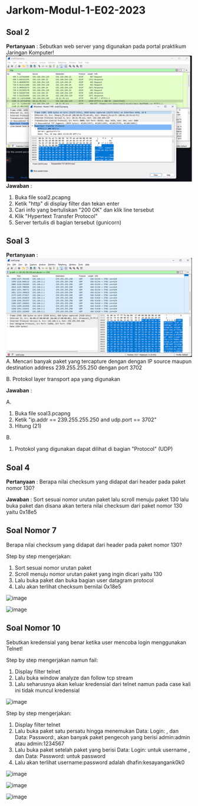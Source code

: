 # Jarkom-Modul-1-E02-2023

## Soal 2
**Pertanyaan** : Sebutkan web server yang digunakan pada portal praktikum Jaringan Komputer!
![image](https://github.com/sultanmp/Jarkom-Modul-1-E02-2023/blob/main/Images/Screenshot%202023-09-22%20202618.png)
**Jawaban** :   
1. Buka file soal2.pcapng
2. Ketik "http" di display filter dan tekan enter
3. Cari info yang bertuliskan "200 OK" dan klik line tersebut
4. Klik "Hypertext Transfer Protocol"
5. Server tertulis di bagian tersebut (gunicorn)



## Soal 3
**Pertanyaan** :
![image](https://github.com/sultanmp/Jarkom-Modul-1-E02-2023/blob/main/Images/Screenshot%202023-09-22%20202725.png)
A. Mencari banyak paket yang tercapture dengan dengan IP source maupun destination address 239.255.255.250 dengan port 3702

B. Protokol layer transport apa yang digunakan
                 
**Jawaban** : 

A. 
1. Buka file soal3.pcapng
2. Ketik "ip.addr == 239.255.255.250 and udp.port == 3702"
3. Hitung (21)

B.
1. Protokol yang digunakan dapat dilihat di bagian "Protocol" (UDP)



## Soal 4
**Pertanyaan** : Berapa nilai checksum yang didapat dari header pada paket nomor 130?

**Jawaban** : Sort sesuai nomor urutan paket lalu scroll menuju paket 130 lalu buka paket dan disana akan tertera nilai checksum dari paket nomor 130 yaitu 0x18e5

## Soal Nomor 7
Berapa nilai checksum yang didapat dari header pada paket nomor 130?

Step by step mengerjakan:
1. Sort sesuai nomor urutan paket
2. Scroll menuju nomor urutan paket yang ingin dicari yaitu 130
3. Lalu buka paket dan buka bagian user datagram protocol
4. Lalu akan terlihat checksum bernilai 0x18e5

![image](https://github.com/sultanmp/Jarkom-Modul-1-E02-2023/assets/81198376/f6523299-c5ee-434c-a778-5a40c5730de2)

![image](https://github.com/sultanmp/Jarkom-Modul-1-E02-2023/assets/81198376/3a294daf-5236-4138-9922-c4c284a31882)
## Soal Nomor 10
Sebutkan kredensial yang benar ketika user mencoba login menggunakan Telnet!

Step by step mengerjakan namun fail:
1. Display filter telnet
2. Lalu buka window analyze dan follow tcp stream
3. Lalu seharusnya akan keluar kredensial dari telnet namun pada case kali ini tidak muncul kredensial

![image](https://github.com/sultanmp/Jarkom-Modul-1-E02-2023/assets/81198376/3f408578-d1e8-4ede-97da-80f617851bbf)


Step by step mengerjakan:
1. Display filter telnet
2. Lalu buka paket satu persatu hingga menemukan Data: Login: , dan Data: Password:, akan banyak paket pengecoh yang berisi admin:admin atau admin:1234567
3. Lalu buka paket setelah paket yang berisi Data: Login: untuk username , dan Data: Password: untuk password
4. Lalu akan terlihat username:password adalah dhafin:kesayangank0k0

![image](https://github.com/sultanmp/Jarkom-Modul-1-E02-2023/assets/81198376/1dfe273f-0b61-497a-9bfd-f3a50f43b975)

![image](https://github.com/sultanmp/Jarkom-Modul-1-E02-2023/assets/81198376/9f80168d-e11d-4afc-98ce-286a4fa8b1b5)

![image](https://github.com/sultanmp/Jarkom-Modul-1-E02-2023/assets/81198376/129e4cdc-a2b5-41bb-9d38-146b7fd5e5e3)


